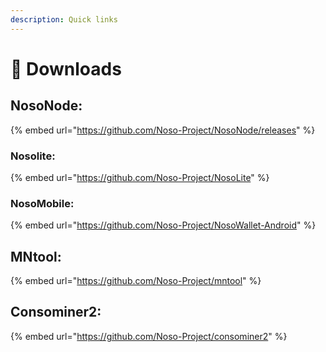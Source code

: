 ```yaml
---
description: Quick links
---
```


# 🔗 Downloads

## NosoNode:

{% embed url="https://github.com/Noso-Project/NosoNode/releases" %}

### Nosolite: <a href="#nosolite" id="nosolite"></a>

{% embed url="https://github.com/Noso-Project/NosoLite" %}

### NosoMobile: <a href="#nosomobile" id="nosomobile"></a>

{% embed url="https://github.com/Noso-Project/NosoWallet-Android" %}

## MNtool:

{% embed url="https://github.com/Noso-Project/mntool" %}

## Consominer2:

{% embed url="https://github.com/Noso-Project/consominer2" %}

